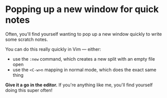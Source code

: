 # Popping up a new window for quick notes

Often, you'll find yourself wanting to pop up a new window quickly to write some scratch notes.

You can do this really quickly in Vim — either:

- use the `:new` command, which creates a new split with an empty file open
- use the `<C-w>n` mapping in normal mode, which does the exact same thing

**Give it a go in the editor.** If you're anything like me, you'll find yourself doing this super often!
